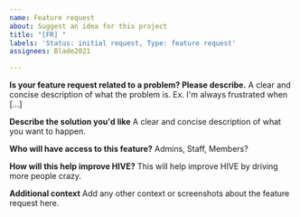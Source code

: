 ```yaml
---
name: Feature request
about: Suggest an idea for this project
title: "[FR] "
labels: 'Status: initial request, Type: feature request'
assignees: Blade2021

---
```


**Is your feature request related to a problem? Please describe.**
A clear and concise description of what the problem is. Ex. I'm always frustrated when [...]

**Describe the solution you'd like**
A clear and concise description of what you want to happen.

**Who will have access to this feature?**
Admins, Staff, Members?

**How will this help improve HIVE?**
This will help improve HIVE by driving more people crazy.

**Additional context**
Add any other context or screenshots about the feature request here.
